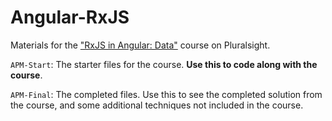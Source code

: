 # Angular-RxJS

Materials for the ["RxJS in Angular: Data"](http://bit.ly/Angular-GettingStarted) course on Pluralsight.

`APM-Start`: The starter files for the course. **Use this to code along with the course**.

`APM-Final`: The completed files. Use this to see the completed solution from the course, and some additional techniques not included in the course.
